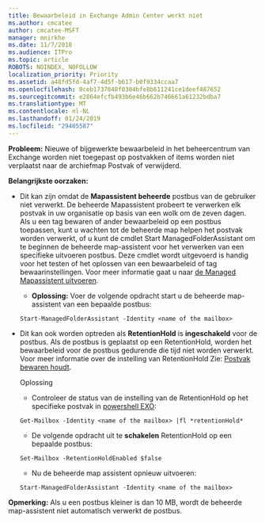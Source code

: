 ```yaml
---
title: Bewaarbeleid in Exchange Admin Center werkt niet
ms.author: cmcatee
author: cmcatee-MSFT
manager: mnirkhe
ms.date: 11/7/2018
ms.audience: ITPro
ms.topic: article
ROBOTS: NOINDEX, NOFOLLOW
localization_priority: Priority
ms.assetid: a48fd5fd-4af7-4d5f-b617-b0f9334ccaa7
ms.openlocfilehash: 0ceb1737040f0304bfe8b611241ce1deef487652
ms.sourcegitcommit: e2864efcfb493b6e46b662b746661a61232bdba7
ms.translationtype: MT
ms.contentlocale: nl-NL
ms.lasthandoff: 01/24/2019
ms.locfileid: "29465587"
---
```

 **Probleem:** Nieuwe of bijgewerkte bewaarbeleid in het beheercentrum van Exchange worden niet toegepast op postvakken of items worden niet verplaatst naar de archiefmap Postvak of verwijderd. 
  
 **Belangrijkste oorzaken:**
  
- Dit kan zijn omdat de **Mapassistent beheerde** postbus van de gebruiker niet verwerkt. De beheerde Mapassistent probeert te verwerken elk postvak in uw organisatie op basis van een wolk om de zeven dagen. Als u een tag bewaren of ander bewaarbeleid op een postbus toepassen, kunt u wachten tot de beheerde map helpen het postvak worden verwerkt, of u kunt de cmdlet Start ManagedFolderAssistant om te beginnen de beheerde map-assistent voor het verwerken van een specifieke uitvoeren postbus. Deze cmdlet wordt uitgevoerd is handig voor het testen of het oplossen van een bewaarbeleid of tag bewaarinstellingen. Voor meer informatie gaat u naar [de Managed Mapassistent uitvoeren](https://msdn.microsoft.com/en-us/library/gg271153%28v=exchsrvcs.149%29.aspx#managedfolderassist).
    
  - **Oplossing:** Voer de volgende opdracht start u de beheerde map-assistent van een bepaalde postbus: 
    
  ```
  Start-ManagedFolderAssistant -Identity <name of the mailbox>
  ```

- Dit kan ook worden optreden als **RetentionHold** is **ingeschakeld** voor de postbus. Als de postbus is geplaatst op een RetentionHold, worden het bewaarbeleid voor de postbus gedurende die tijd niet worden verwerkt. Voor meer informatie over de instelling van RetentionHold Zie: [Postvak bewaren houdt](https://docs.microsoft.com/en-us/exchange/security-and-compliance/messaging-records-management/mailbox-retention-hold).
    
    Oplossing
    
  - Controleer de status van de instelling van de RetentionHold op het specifieke postvak in [powershell EXO](https://docs.microsoft.com/en-us/powershell/exchange/exchange-online/connect-to-exchange-online-powershell/connect-to-exchange-online-powershell?view=exchange-ps):
    
  ```
  Get-Mailbox -Identity <name of the mailbox> |fl *retentionHold*
  ```

  - De volgende opdracht uit te **schakelen** RetentionHold op een bepaalde postbus: 
    
  ```
  Set-Mailbox -RetentionHoldEnabled $false
  ```

  - Nu de beheerde map assistent opnieuw uitvoeren:
    
  ```
  Start-ManagedFolderAssistant -Identity <name of the mailbox>
  ```

 **Opmerking:** Als u een postbus kleiner is dan 10 MB, wordt de beheerde map-assistent niet automatisch verwerkt de postbus. 
  


